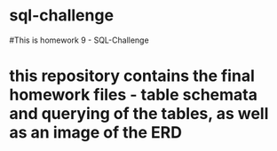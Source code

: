 # sql-challenge
#This is homework 9 - SQL-Challenge
# this repository contains the final homework files - table schemata and querying of the tables, as well as an image of the ERD
